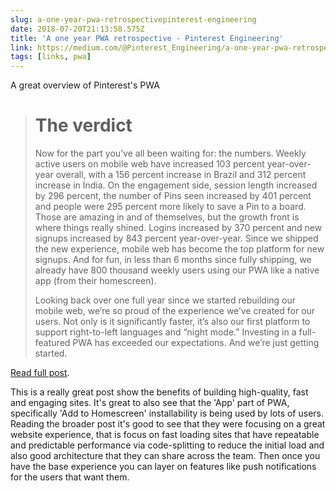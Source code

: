 ```yaml
---
slug: a-one-year-pwa-retrospectivepinterest-engineering
date: 2018-07-20T21:13:58.575Z
title: 'A one year PWA retrospective - Pinterest Engineering'
link: https://medium.com/@Pinterest_Engineering/a-one-year-pwa-retrospective-f4a2f4129e05
tags: [links, pwa]
---
```

A great overview of Pinterest's PWA

> # The verdict
> Now for the part you&#x2019;ve all been waiting for: the numbers. Weekly active users on mobile web have increased 103 percent year-over-year overall, with a 156 percent increase in Brazil and 312 percent increase in India. On the engagement side, session length increased by 296 percent, the number of Pins seen increased by 401 percent and people were 295 percent more likely to save a Pin to a board. Those are amazing in and of themselves, but the growth front is where things really shined. Logins increased by 370 percent and new signups increased by 843 percent year-over-year. Since we shipped the new experience, mobile web has become the top platform for new signups. And for fun, in less than 6 months since fully shipping, we already have 800 thousand weekly users using our PWA like a native app (from their homescreen).
> 
> Looking back over one full year since we started rebuilding our mobile web, we&#x2019;re so proud of the experience we&#x2019;ve created for our users. Not only is it significantly faster, it&#x2019;s also our first platform to support right-to-left languages and &#x201c;night mode.&#x201d; Investing in a full-featured PWA has exceeded our expectations. And we&#x2019;re just getting started.

[Read full post](https://medium.com/@Pinterest_Engineering/a-one-year-pwa-retrospective-f4a2f4129e05).

This is a really great post show the benefits of building high-quality, fast and engaging sites. It's great to also see that the 'App' part of PWA, specifically 'Add to Homescreen' installability is being used by lots of users. Reading the broader post it's good to see that they were focusing on a great website experience, that is focus on fast loading sites that have repeatable and predictable performance via code-splitting to reduce the initial load and also good architecture that they can share across the team. Then once you have the base experience you can layer on features like push notifications for the users that want them.
